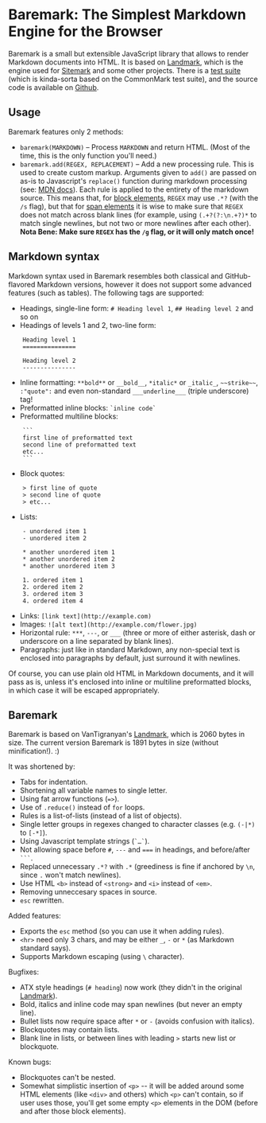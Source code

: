 Baremark: The Simplest Markdown Engine for the Browser
======================================================
Baremark is a small but extensible JavaScript library that allows to render
Markdown documents into HTML. It is based on [Landmark], which is the engine
used for [Sitemark] and some other projects. There is a [test suite] (which is
kinda-sorta based on the CommonMark test suite), and the source code is
available on [Github].

Usage
-----
Baremark features only 2 methods:

- `baremark(MARKDOWN)` – Process `MARKDOWN` and return HTML. (Most of the time,
  this is the only function you'll need.)
- `baremark.add(REGEX, REPLACEMENT)` – Add a new processing rule. This is used
  to create custom markup. Arguments given to `add()` are passed on as-is to
  Javascript's `replace()` function during markdown processing (see: [MDN
  docs]). Each rule is applied to the entirety of the markdown source. This
  means that, for [block elements], `REGEX` may use `.*?` (with the `/s` flag),
  but that for [span elements] it is wise to make sure that `REGEX` does not
  match across blank lines (for example, using `(.+?(?:\n.+?)*` to match single
  newlines, but not two or more newlines after each other). **Nota Bene: Make
  sure `REGEX` has the `/g` flag, or it will only match once!**

Markdown syntax
---------------
Markdown syntax used in Baremark resembles both classical and GitHub-flavored
Markdown versions, however it does not support some advanced features (such as
tables). The following tags are supported:

- Headings, single-line form: `# Heading level 1`, `## Heading level 2` and so
  on
- Headings of levels 1 and 2, two-line form:
```
    Heading level 1
    ===============

    Heading level 2
    ---------------
```
- Inline formatting: `**bold**` or `__bold__`, `*italic*` or `_italic_`,
  `~~strike~~`, `:"quote":` and even non-standard `___underline___` (triple
  underscore) tag!
- Preformatted inline blocks: `` `inline code` ``
- Preformatted multiline blocks:
```
    ```
    first line of preformatted text
    second line of preformatted text
    etc...
    ```
```
- Block quotes:
```
    > first line of quote
    > second line of quote
    > etc...
```
- Lists:
```
    - unordered item 1
    - unordered item 2

    * another unordered item 1
    * another unordered item 2
    * another unordered item 3

    1. ordered item 1
    2. ordered item 2
    3. ordered item 3
    4. ordered item 4
```
- Links: `[link text](http://example.com)`
- Images: `![alt text](http://example.com/flower.jpg)`
- Horizontal rule: `***`, `---`, or `___` (three or more of either asterisk,
  dash or underscore on a line separated by blank lines).
- Paragraphs: just like in standard Markdown, any non-special text is enclosed
  into paragraphs by default, just surround it with newlines.

Of course, you can use plain old HTML in Markdown documents, and it will pass
as is, unless it's enclosed into inline or multiline preformatted blocks, in
which case it will be escaped appropriately.


Baremark
--------

Baremark is based on VanTigranyan's [Landmark], which is 2060 bytes in size.
The current version Baremark is 1891 bytes in size (without minification!). :)

It was shortened by:

* Tabs for indentation.
* Shortening all variable names to single letter.
* Using fat arrow functions (`=>`).
* Use of `.reduce()` instead of `for` loops.
* Rules is a list-of-lists (instead of a list of objects).
* Single letter groups in regexes changed to character classes (e.g. `(-|*)` to
  `[-*]`).
* Using Javascript template strings (`` `…` ``).
* Not allowing space before `#`, `---` and `===` in headings, and before/after
  `` ``` ``.
* Replaced unnecessary `.*?` with `.*` (greediness is fine if anchored by `\n`,
  since `.` won't match newlines).
* Use HTML `<b>` instead of `<strong>` and `<i>` instead of `<em>`.
* Removing unneccesary spaces in source.
* `esc` rewritten.

Added features:

* Exports the `esc` method (so you can use it when adding rules).
* `<hr>` need only 3 chars, and may be either `_`, `-` or `*` (as Markdown standard says).
* Supports Markdown escaping (using `` \ `` character).

Bugfixes:

* ATX style headings (`# heading`) now work (they didn't in the original
  [Landmark]).
* Bold, italics and inline code may span newlines (but never an empty line).
* Bullet lists now require space after `*` or `-` (avoids confusion with
  italics).
* Blockquotes may contain lists.
* Blank line in lists, or between lines with leading `>` starts new list or
  blockquote.

Known bugs:

* Blockquotes can't be nested.
* Somewhat simplistic insertion of `<p>` -- it will be added around some HTML
  elements (like `<div>` and others) which `<p>` can't contain, so if user uses
  those, you'll get some empty `<p>` elements in the DOM (before and after
  those block elements).


[Landmark]: https://gist.github.com/VanTigranyan/651b7c77cfc149cb858a044c2108acbb
[Sitemark]: http://plugnburn.github.io/sitemark/
[MDN docs]: https://developer.mozilla.org/en-US/docs/Web/JavaScript/Reference/Global_Objects/String/replace
[block elements]: https://daringfireball.net/projects/markdown/syntax#block
[span elements]: https://daringfireball.net/projects/markdown/syntax#span
[test suite]: https://zrajm.github.io/baremark/
[Github]: https://github.com/zrajm/baremark/

<!--[eof]-->
